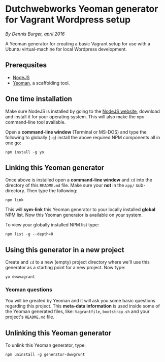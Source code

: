 # Dutchwebworks Yeoman generator for Vagrant Wordpress setup

*By Dennis Burger, april 2016*

A Yeoman generator for creating a basic Vagrant setup for use with a Ubuntu virtual-machine for local Wordpress development.

## Prerequsites

* [NodeJS](https://nodejs.org/en/)
* [Yeoman](http://yeoman.io), a scaffolding tool.

## One time installation

Make sure NodeJS is installed by going to the [NodeJS website](https://nodejs.org/en/), download and install it for your operating system. This will also make the `npm` command-line tool available.

Open a **command-line window** (Terminal or MS-DOS) and type the following to globally (`-g`) install the above required NPM components all in one go:

	npm install -g yo

## Linking this Yeoman generator

Once above is installed open a **command-line window** and `cd` into the directory of this `README.md` file. Make sure your **not** in the `app/` sub-directory. Then type the following:

	npm link

This will **sym-link** this Yeoman generator to your locally installed **global** NPM list. Now this Yeoman generator is available on your system.

To view your globally installed NPM list type:

	npm list -g --depth=0

## Using this generator in a new project

Create and `cd` to a new (empty) project directory where we'll use this generator as a starting point for a new project. Now type:

	yo dwwvagrant

### Yeoman questions

You will be greated by Yeoman and it will ask you some basic questions regarding this project. This **meta-data information** is used inside some of the Yeoman generated files, like: `Vagrantfile`, `bootstrap.sh` and your project's `README.md` file.

## Unlinking this Yeoman generator

To unlink this Yeoman generator, type:

	npm uninstall -g generator-dwwgrunt